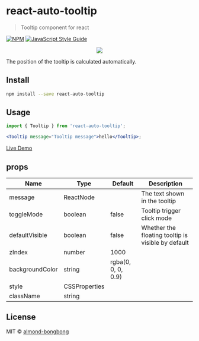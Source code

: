 # react-auto-tooltip

> Tooltip component for react

[![NPM](https://img.shields.io/npm/v/react-auto-tooltip.svg)](https://www.npmjs.com/package/react-auto-tooltip) [![JavaScript Style Guide](https://img.shields.io/badge/code_style-standard-brightgreen.svg)](https://standardjs.com)

<p align="center">
    <img src="https://res.cloudinary.com/dfyuv19ig/image/upload/v1583760203/github/react-interaction-tooltip_qr7ezi.gif" />
</p>

The position of the tooltip is calculated automatically.

## Install

```bash
npm install --save react-auto-tooltip
```

## Usage

```jsx
import { Tooltip } from 'react-auto-tooltip';

<Tooltip message="Tooltip message">hello</Tooltip>;
```

[Live Demo](https://almond-bongbong.github.io/react-auto-tooltip)

## props

| Name            | Type          | Default            | Description                                        |
| --------------- | ------------- | ------------------ | -------------------------------------------------- |
| message         | ReactNode     |                    | The text shown in the tooltip                      |
| toggleMode      | boolean       | false              | Tooltip trigger click mode                         |
| defaultVisible  | boolean       | false              | Whether the floating tooltip is visible by default |
| zIndex          | number        | 1000               |                                                    |
| backgroundColor | string        | rgba(0, 0, 0, 0.9) |                                                    |
| style           | CSSProperties |                    |                                                    |
| className       | string        |                    |                                                    |

## License

MIT © [almond-bongbong](https://github.com/almond-bongbong)
